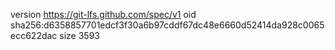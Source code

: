 version https://git-lfs.github.com/spec/v1
oid sha256:d6358857701edcf3f30a6b97cddf67dc48e6660d52414da928c0065ecc622dac
size 3593
